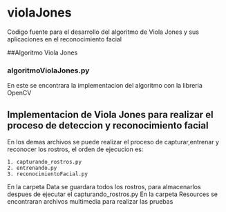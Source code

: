 # violaJones
Codigo fuente para el desarrollo del algoritmo de Viola Jones y sus aplicaciones en el reconocimiento facial

##Algoritmo Viola Jones
### algoritmoViolaJones.py
En este se encontrara la implementacion del algoritmo con la libreria OpenCV

## Implementacion de Viola Jones para realizar el proceso de deteccion y reconocimiento facial
En los demas archivos se puede realizar el proceso de capturar,entrenar y reconocer los rostros,
el orden de ejecucion es:

	1. capturando_rostros.py
	2. entrenando.py
	3. reconocimientoFacial.py

En la carpeta Data se guardara todos los rostros, para almacenarlos despues de ejecutar el capturando_rostros.py
En la carpeta Resources se encontraran archivos multimedia para realizar las pruebas